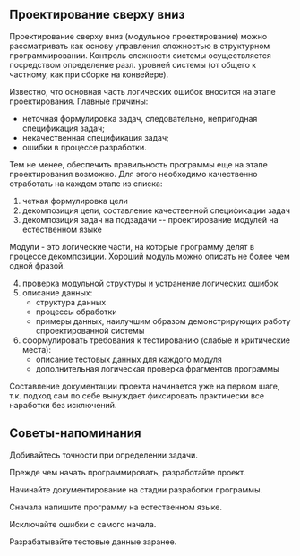## Проектирование сверху вниз

Проектирование сверху вниз (модульное проектирование) можно рассматривать как основу управления сложностью в структурном программировании. Контроль сложности системы осуществляется посредством определение разл. уровней системы (от общего к частному, как при сборке на конвейере).

Известно, что основная часть логических ошибок вносится на этапе проектирования.
Главные причины:
- неточная формулировка задач, следовательно, непригодная спецификация задач;
- некачественная спецификация задач;
- ошибки в процессе разработки.

Тем не менее, обеспечить правильность программы еще на этапе проектирования возможно. Для этого необходимо качественно отработать на каждом этапе из списка:
1) четкая формулировка цели
2) декомпозиция цели, составление качественной спецификации задач
3) декомпозиция задач на подзадачи -- проектирование модулей на естественном языке

Модули - это логические части, на которые программу делят в процессе декомпозиции.
Хороший модуль можно описать не более чем одной фразой.

4) проверка модульной структуры и устранение логических ошибок
5) описание данных:
    - структура данных
    - процессы обработки
    - примеры данных, наилучшим образом демонстрирующих работу спроектированной системы
5) сформулировать требования к тестированию (слабые и критические места):
    - описание тестовых данных для каждого модуля
    - дополнительная логическая проверка фрагментов программы

Составление документации проекта начинается уже на первом шаге, т.к. подход сам по себе вынуждает фиксировать практически все наработки без исключений.


## Советы-напоминания

Добивайтесь точности при определении задачи.

Прежде чем начать программировать, разработайте проект.

Начинайте документирование на стадии разработки программы. 

Сначала напишите программу на естественном языке.

Исключайте ошибки с самого начала.

Разрабатывайте тестовые данные заранее.
